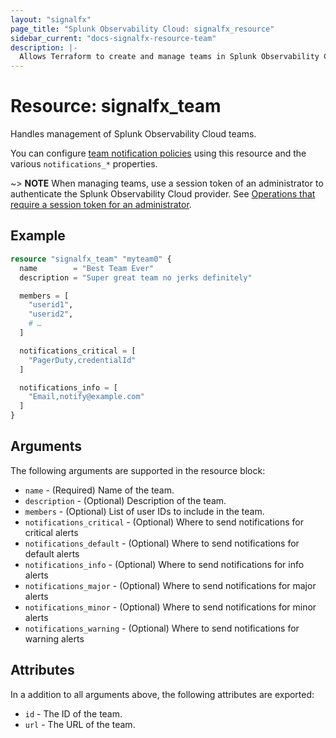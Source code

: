 ```yaml
---
layout: "signalfx"
page_title: "Splunk Observability Cloud: signalfx_resource"
sidebar_current: "docs-signalfx-resource-team"
description: |-
  Allows Terraform to create and manage teams in Splunk Observability Cloud
---
```


# Resource: signalfx_team

Handles management of Splunk Observability Cloud teams.

You can configure [team notification policies](https://docs.splunk.com/observability/en/admin/user-management/teams/team-notifications.html) using this resource and the various `notifications_*` properties.

~> **NOTE** When managing teams, use a session token of an administrator to authenticate the Splunk Observability Cloud provider. See [Operations that require a session token for an administrator](https://dev.splunk.com/observability/docs/administration/authtokens#Operations-that-require-a-session-token-for-an-administrator).

## Example

```tf
resource "signalfx_team" "myteam0" {
  name        = "Best Team Ever"
  description = "Super great team no jerks definitely"

  members = [
    "userid1",
    "userid2",
    # …
  ]

  notifications_critical = [
    "PagerDuty,credentialId"
  ]

  notifications_info = [
    "Email,notify@example.com"
  ]
}
```

## Arguments

The following arguments are supported in the resource block:

* `name` - (Required) Name of the team.
* `description` - (Optional) Description of the team.
* `members` - (Optional) List of user IDs to include in the team.
* `notifications_critical` - (Optional) Where to send notifications for critical alerts
* `notifications_default` - (Optional) Where to send notifications for default alerts
* `notifications_info` - (Optional) Where to send notifications for info alerts
* `notifications_major` - (Optional) Where to send notifications for major alerts
* `notifications_minor` - (Optional) Where to send notifications for minor alerts
* `notifications_warning` - (Optional) Where to send notifications for warning alerts

## Attributes

In a addition to all arguments above, the following attributes are exported:

* `id` - The ID of the team.
* `url` - The URL of the team.
